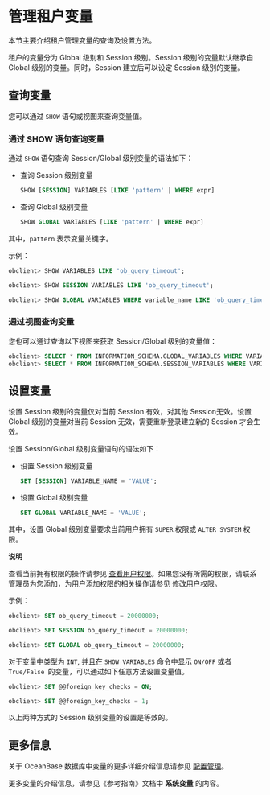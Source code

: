 管理租户变量 
===========================

本节主要介绍租户管理变量的查询及设置方法。

租户的变量分为 Global 级别和 Session 级别。Session 级别的变量默认继承自 Global 级别的变量。同时，Session 建立后可以设定 Session 级别的变量。

查询变量 
-------------------------

您可以通过 `SHOW` 语句或视图来查询变量值。

### 通过 SHOW 语句查询变量 

通过 `SHOW` 语句查询 Session/Global 级别变量的语法如下：

* 查询 Session 级别变量

  ```sql
  SHOW [SESSION] VARIABLES [LIKE 'pattern' | WHERE expr]
  ```

  

* 查询 Global 级别变量

  ```sql
  SHOW GLOBAL VARIABLES [LIKE 'pattern' | WHERE expr]
  ```

  




其中，`pattern` 表示变量关键字。

示例：

```sql
obclient> SHOW VARIABLES LIKE 'ob_query_timeout';

obclient> SHOW SESSION VARIABLES LIKE 'ob_query_timeout';

obclient> SHOW GLOBAL VARIABLES WHERE variable_name LIKE 'ob_query_timeout';
```



### 通过视图查询变量 

您也可以通过查询以下视图来获取 Session/Global 级别的变量值：

```sql
obclient> SELECT * FROM INFORMATION_SCHEMA.GLOBAL_VARIABLES WHERE VARIABLE_NAME = 'ob_query_timeout';
obclient> SELECT * FROM INFORMATION_SCHEMA.SESSION_VARIABLES WHERE VARIABLE_NAME = 'ob_query_timeout';
```



设置变量 
-------------------------

设置 Session 级别的变量仅对当前 Session 有效，对其他 Session无效。设置 Global 级别的变量对当前 Session 无效，需要重新登录建立新的 Session 才会生效。

设置 Session/Global 级别变量语句的语法如下：

* 设置 Session 级别变量

  ```sql
  SET [SESSION] VARIABLE_NAME = 'VALUE';
  ```

  

* 设置 Global 级别变量

  ```sql
  SET GLOBAL VARIABLE_NAME = 'VALUE';
  ```

  




其中，设置 Global 级别变量要求当前用户拥有 `SUPER` 权限或 `ALTER SYSTEM` 权限。

**说明**



查看当前拥有权限的操作请参见 [查看用户权限](5.manage-users-and-privileges/5.view-user-privileges.md)。如果您没有所需的权限，请联系管理员为您添加，为用户添加权限的相关操作请参见 [修改用户权限](5.manage-users-and-privileges/6.modify-user-privileges.md)。

示例：

```sql
obclient> SET ob_query_timeout = 20000000;

obclient> SET SESSION ob_query_timeout = 20000000;

obclient> SET GLOBAL ob_query_timeout = 20000000;
```



对于变量中类型为 `INT`, 并且在 `SHOW VARIABLES` 命令中显示 `ON/OFF` 或者 `True/False `的变量，可以通过如下任意方法设置变量值。

```sql
obclient> SET @@foreign_key_checks = ON;

obclient> SET @@foreign_key_checks = 1;
```



以上两种方式的 Session 级别变量的设置是等效的。

更多信息 
-------------------------

关于 OceanBase 数据库中变量的更多详细介绍信息请参见 [配置管理](../2.configuration-management/1.introduction-to-configuration-management.md)。

更多变量的介绍信息，请参见《参考指南》文档中 **系统变量** 的内容。
